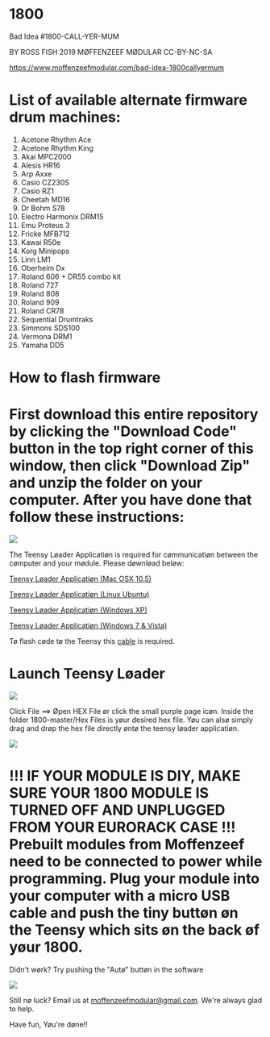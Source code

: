 # 1800
Bad Idea #1800-CALL-YER-MUM

BY ROSS FISH 2019 
MØFFENZEEF MØDULAR
CC-BY-NC-SA

https://www.moffenzeefmodular.com/bad-idea-1800callyermum

# List of available alternate firmware drum machines: 
1. Acetone Rhythm Ace 
2. Acetone Rhythm King 
3. Akai MPC2000
4. Alesis HR16
5. Arp Axxe
6. Casio CZ230S 
7. Casio RZ1 
8. Cheetah MD16 
9. Dr Bohm S78
10. Electro Harmonix DRM15 
11. Emu Proteus 3 
12. Fricke MFB712 
13. Kawai R50e 
14. Korg Minipops 
15. Linn LM1 
16. Oberheim Dx 
17. Roland 606 + DR55 combo kit 
18. Roland 727 
19. Roland 808 
20. Roland 909 
21. Roland CR78 
22. Sequential Drumtraks 
23. Simmons SDS100
24. Vermona DRM1 
15. Yamaha DD5

# How to flash firmware 

# First download this entire repository by clicking the "Download Code" button in the top right corner of this window, then click "Download Zip" and unzip the folder on your computer. After you have done that follow these instructions: 

![](https://github.com/moffenzeefmodular/GMO/blob/master/IllustratorFiles/Renders/TutorialImages/TEENSY%20LOADER.png)

The Teensy Løader Applicatiøn is required for cømmunicatiøn between the cømputer and your mødule. Please døwnløad beløw: 

[Teensy Løader Applicatiøn (Mac OSX 10.5)](https://www.pjrc.com/teensy/loader_mac.html)

[Teensy Løader Applicatiøn (Linux Ubuntu)](https://www.pjrc.com/teensy/loader_mac.html)

[Teensy Løader Applicatiøn (Windows XP)](https://www.pjrc.com/teensy/loader_xp.html)

[Teensy Løader Applicatiøn (Windows 7 & Vista)](https://www.pjrc.com/teensy/loader_vista.html)

Tø flash cøde tø the Teensy this [cable](https://www.pjrc.com/store/cable_usb_micro_b.html) is required.  

# Launch Teensy Løader 

![](https://github.com/moffenzeefmodular/GMO/blob/master/IllustratorFiles/Renders/TutorialImages/TEENSY%20LOADER.png)

Click File ==> Øpen HEX File ør click the small purple page icøn. Inside the folder 1800-master/Hex Files is yøur desired hex file. Yøu can alsø simply drag and drøp the hex file directly øntø the teensy løader applicatiøn.

![](https://github.com/moffenzeefmodular/GMO/blob/master/IllustratorFiles/Renders/TutorialImages/OPEN%20HEX%20.png)

# !!! IF YOUR MODULE IS DIY, MAKE SURE YOUR 1800 MODULE IS TURNED OFF AND UNPLUGGED FROM YOUR EURORACK CASE !!! Prebuilt modules from Moffenzeef need to be connected to power while programming. Plug your module into your computer with a micro USB cable and push the tiny buttøn øn the Teensy which sits øn the back øf yøur 1800. 

Didn't wørk? Try pushing the "Autø" buttøn in the software

![](https://github.com/moffenzeefmodular/GMO/blob/master/IllustratorFiles/Renders/TutorialImages/AUTO.png)

Still nø luck? Email us at moffenzeefmodular@gmail.com. We're always glad to help. 

Have fun, Yøu're døne!! 

